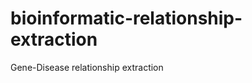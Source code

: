 bioinformatic-relationship-extraction
=====================================

Gene-Disease relationship extraction